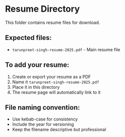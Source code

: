 # Resume Directory

This folder contains resume files for download.

## Expected files:
- `tarunpreet-singh-resume-2025.pdf` - Main resume file

## To add your resume:
1. Create or export your resume as a PDF
2. Name it `tarunpreet-singh-resume-2025.pdf`
3. Place it in this directory
4. The resume page will automatically link to it

## File naming convention:
- Use kebab-case for consistency
- Include the year for versioning
- Keep the filename descriptive but professional